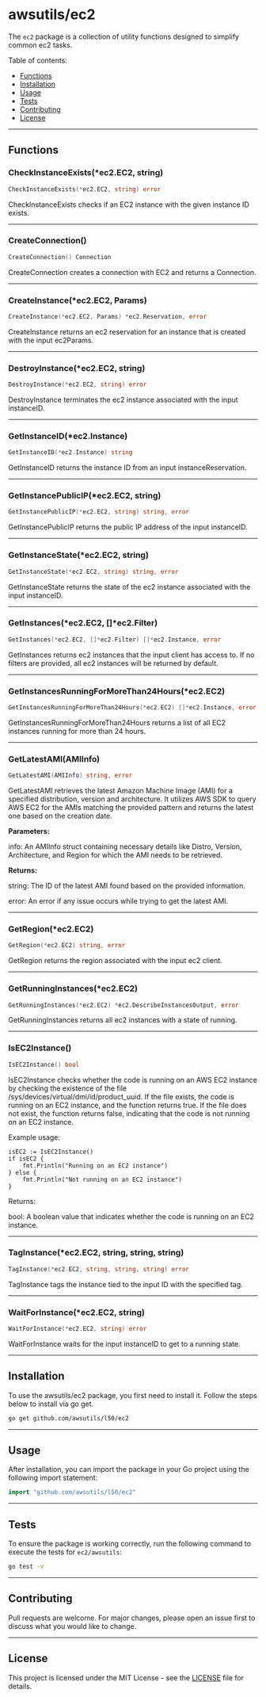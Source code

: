# awsutils/ec2

The `ec2` package is a collection of utility functions
designed to simplify common ec2 tasks.

Table of contents:

- [Functions](#functions)
- [Installation](#installation)
- [Usage](#usage)
- [Tests](#tests)
- [Contributing](#contributing)
- [License](#license)

---

## Functions

### CheckInstanceExists(*ec2.EC2, string)

```go
CheckInstanceExists(*ec2.EC2, string) error
```

CheckInstanceExists checks if an EC2 instance with the given instance ID exists.

---

### CreateConnection()

```go
CreateConnection() Connection
```

CreateConnection creates a connection
with EC2 and returns a Connection.

---

### CreateInstance(*ec2.EC2, Params)

```go
CreateInstance(*ec2.EC2, Params) *ec2.Reservation, error
```

CreateInstance returns an ec2 reservation for an instance
that is created with the input ec2Params.

---

### DestroyInstance(*ec2.EC2, string)

```go
DestroyInstance(*ec2.EC2, string) error
```

DestroyInstance terminates the ec2 instance associated with
the input instanceID.

---

### GetInstanceID(*ec2.Instance)

```go
GetInstanceID(*ec2.Instance) string
```

GetInstanceID returns the instance ID
from an input instanceReservation.

---

### GetInstancePublicIP(*ec2.EC2, string)

```go
GetInstancePublicIP(*ec2.EC2, string) string, error
```

GetInstancePublicIP returns the public IP address
of the input instanceID.

---

### GetInstanceState(*ec2.EC2, string)

```go
GetInstanceState(*ec2.EC2, string) string, error
```

GetInstanceState returns the state of the ec2
instance associated with the input instanceID.

---

### GetInstances(*ec2.EC2, []*ec2.Filter)

```go
GetInstances(*ec2.EC2, []*ec2.Filter) []*ec2.Instance, error
```

GetInstances returns ec2 instances that the
input client has access to.
If no filters are provided, all ec2 instances will
be returned by default.

---

### GetInstancesRunningForMoreThan24Hours(*ec2.EC2)

```go
GetInstancesRunningForMoreThan24Hours(*ec2.EC2) []*ec2.Instance, error
```

GetInstancesRunningForMoreThan24Hours returns a list of all EC2 instances running
for more than 24 hours.

---

### GetLatestAMI(AMIInfo)

```go
GetLatestAMI(AMIInfo) string, error
```

GetLatestAMI retrieves the latest Amazon Machine Image (AMI) for a
specified distribution, version and architecture. It utilizes AWS SDK
to query AWS EC2 for the AMIs matching the provided pattern and returns
the latest one based on the creation date.

**Parameters:**

info: An AMIInfo struct containing necessary details like Distro,
Version, Architecture, and Region for which the AMI needs to be retrieved.

**Returns:**

string: The ID of the latest AMI found based on the provided information.

error: An error if any issue occurs while trying to get the latest AMI.

---

### GetRegion(*ec2.EC2)

```go
GetRegion(*ec2.EC2) string, error
```

GetRegion returns the region associated with the input
ec2 client.

---

### GetRunningInstances(*ec2.EC2)

```go
GetRunningInstances(*ec2.EC2) *ec2.DescribeInstancesOutput, error
```

GetRunningInstances returns all ec2 instances with a state of running.

---

### IsEC2Instance()

```go
IsEC2Instance() bool
```

IsEC2Instance checks whether the code is running on an AWS
EC2 instance by checking the existence of the file
/sys/devices/virtual/dmi/id/product_uuid. If the file exists,
the code is running on an EC2 instance, and the function
returns true. If the file does not exist, the function returns false,
indicating that the code is not running on an EC2 instance.

Example usage:

    isEC2 := IsEC2Instance()
    if isEC2 {
        fmt.Println("Running on an EC2 instance")
    } else {
        fmt.Println("Not running on an EC2 instance")
    }

Returns:

bool: A boolean value that indicates whether the code is running on an EC2 instance.

---

### TagInstance(*ec2.EC2, string, string, string)

```go
TagInstance(*ec2.EC2, string, string, string) error
```

TagInstance tags the instance tied to the input ID with the specified tag.

---

### WaitForInstance(*ec2.EC2, string)

```go
WaitForInstance(*ec2.EC2, string) error
```

WaitForInstance waits for the input instanceID to get to
a running state.

---

## Installation

To use the awsutils/ec2 package, you first need to install it.
Follow the steps below to install via go get.

```bash
go get github.com/awsutils/l50/ec2
```

---

## Usage

After installation, you can import the package in your Go project
using the following import statement:

```go
import "github.com/awsutils/l50/ec2"
```

---

## Tests

To ensure the package is working correctly, run the following
command to execute the tests for `ec2/awsutils`:

```bash
go test -v
```

---

## Contributing

Pull requests are welcome. For major changes,
please open an issue first to discuss what
you would like to change.

---

## License

This project is licensed under the MIT
License - see the [LICENSE](../LICENSE)
file for details.
